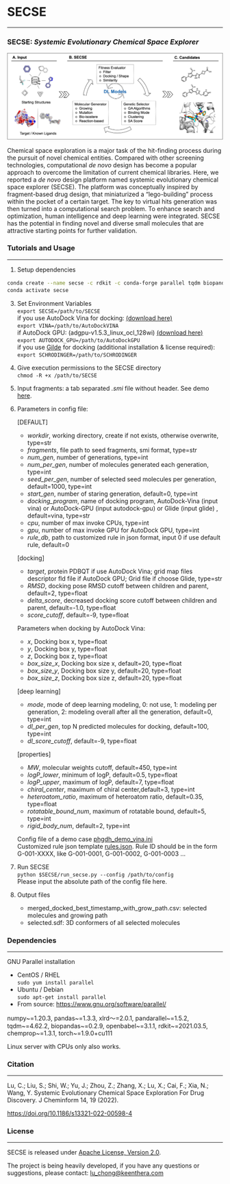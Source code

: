 # **SECSE**

----------------------------

### SECSE: _**S**ystemic **E**volutionary **C**hemical **S**pace **E**xplorer_

![plot](docs/platform.jpg)

Chemical space exploration is a major task of the hit-finding process during the pursuit of novel chemical entities.
Compared with other screening technologies, computational _de novo_ design has become a popular approach to overcome the
limitation of current chemical libraries. Here, we reported a _de novo_ design platform named systemic evolutionary
chemical space explorer (SECSE). The platform was conceptually inspired by fragment-based drug design, that miniaturized
a “lego-building” process within the pocket of a certain target. The key to virtual hits generation was then turned into
a computational search problem. To enhance search and optimization, human intelligence and deep learning were
integrated. SECSE has the potential in finding novel and diverse small molecules that are attractive starting points for
further validation.

### Tutorials and Usage

----------------------------
1. Setup dependencies
```bash
conda create --name secse -c rdkit -c conda-forge parallel tqdm biopandas openbabel chemprop xlrd=2 pandarallel rdkit=2022.03
conda activate secse
   ```
3. Set Environment Variables  
   `export SECSE=/path/to/SECSE`  
   if you use AutoDock Vina for docking:
   [(download here)](https://github.com/ccsb-scripps/AutoDock-Vina/releases)  
   `export VINA=/path/to/AutoDockVINA`  
   if AutoDock GPU: (adgpu-v1.5.3_linux_ocl_128wi)
   [(download here)](https://github.com/ccsb-scripps/AutoDock-GPU/releases)  
   `export AUTODOCK_GPU=/path/to/AutoDockGPU`  
   if you use [Gilde](https://www.schrodinger.com/products/glide) for docking (additional installation & license
   required):  
   `export SCHRODINGER=/path/to/SCHRODINGER`
4. Give execution permissions to the SECSE directory  
   `chmod -R +x /path/to/SECSE`
5. Input fragments: a tab separated _.smi_ file without header. See demo [here](demo/demo_1020.smi).
6. Parameters in config file:

   [DEFAULT]
    - _workdir_, working directory, create if not exists, otherwise overwrite, type=str
    - _fragments_, file path to seed fragments, smi format, type=str
    - _num_gen_, number of generations, type=int
    - _num_per_gen_, number of molecules generated each generation, type=int
    - _seed_per_gen_, number of selected seed molecules per generation, default=1000, type=int
    - _start_gen_, number of staring generation, default=0, type=int
    - _docking_program_, name of docking program, AutoDock-Vina (input vina) or AutoDock-GPU (input autodock-gpu) or
      Glide (input glide) , default=vina, type=str
    - _cpu_, number of max invoke CPUs, type=int
    - _gpu_, number of max invoke GPU for AutoDock GPU, type=int
    - _rule_db_, path to customized rule in json format, input 0 if use default rule, default=0

   [docking]
    - _target_, protein PDBQT if use AutoDock Vina; grid map files descriptor fld file if AutoDock GPU; Grid file if
      choose Glide, type=str
    - _RMSD_, docking pose RMSD cutoff between children and parent, default=2, type=float
    - _delta_score_, decreased docking score cutoff between children and parent, default=-1.0, type=float
    - _score_cutoff_, default=-9, type=float

   Parameters when docking by AutoDock Vina:
    - _x_, Docking box x, type=float
    - _y_, Docking box y, type=float
    - _z_, Docking box z, type=float
    - _box_size_x_, Docking box size x, default=20, type=float
    - _box_size_y_, Docking box size y, default=20, type=float
    - _box_size_z_, Docking box size z, default=20, type=float

   [deep learning]
    - _mode_, mode of deep learning modeling, 0: not use, 1: modeling per generation, 2: modeling overall after all the
      generation, default=0, type=int
    - _dl_per_gen_, top N predicted molecules for docking, default=100, type=int
    - _dl_score_cutoff_, default=-9, type=float

   [properties]
    - _MW_, molecular weights cutoff, default=450, type=int
    - _logP_lower_, minimum of logP, default=0.5, type=float
    - _logP_upper_, maximum of logP, default=7, type=float
    - _chiral_center_, maximum of chiral center,default=3, type=int
    - _heteroatom_ratio_, maximum of heteroatom ratio, default=0.35, type=float
    - _rotatable_bound_num_, maximum of rotatable bound, default=5, type=int
    - _rigid_body_num_, default=2, type=int

   Config file of a demo case [phgdh_demo_vina.ini](demo/phgdh_demo_vina.ini)  
   Customized rule json template [rules.json](demo/rules.json). Rule ID should be in the form G-001-XXXX, like
   G-001-0001, G-001-0002, G-001-0003 ...
7. Run SECSE  
   `python $SECSE/run_secse.py --config /path/to/config`  
    Please input the absolute path of the config file here.
8. Output files
    - merged_docked_best_timestamp_with_grow_path.csv: selected molecules and growing path
    - selected.sdf: 3D conformers of all selected molecules

### Dependencies

-------
GNU Parallel installation

- CentOS / RHEL  
  `sudo yum install parallel`
- Ubuntu / Debian  
  `sudo apt-get install parallel`
- From source: https://www.gnu.org/software/parallel/

numpy~=1.20.3, pandas~=1.3.3, xlrd～=2.0.1, pandarallel~=1.5.2, tqdm~=4.62.2, biopandas~=0.2.9, openbabel~=3.1.1, rdkit~=2021.03.5,
chemprop~=1.3.1, torch~=1.9.0+cu111

Linux server with CPUs only also works.

### Citation

-------
Lu, C.; Liu, S.; Shi, W.; Yu, J.; Zhou, Z.; Zhang, X.; Lu, X.; Cai, F.; Xia, N.; Wang, Y. Systemic Evolutionary Chemical
Space Exploration For Drug Discovery. J Cheminform 14, 19 (2022). 

https://doi.org/10.1186/s13321-022-00598-4


### License

-------
SECSE is released under [Apache License, Version 2.0](LICENSE.txt).

The project is being heavily developed, if you have any questions or suggestions, please contact: lu_chong@keenthera.com
